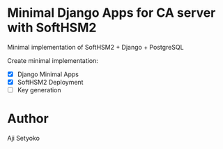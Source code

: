 # Minimal Django Apps for CA server with SoftHSM2
Minimal implementation of SoftHSM2 + Django + PostgreSQL

Create minimal implementation:
- [x] Django Minimal Apps
- [x] SoftHSM2 Deployment
- [ ] Key generation
# Author
Aji Setyoko
